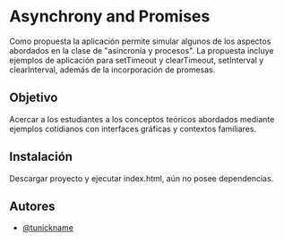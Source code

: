 
# Asynchrony and Promises

Como propuesta la aplicación permite simular algunos de los aspectos abordados en la clase de "asincronía y procesos". La propuesta incluye ejemplos de aplicación para setTimeout y clearTimeout, setInterval y clearInterval, además de la incorporación de promesas. 

## Objetivo

Acercar a los estudiantes a los conceptos teóricos abordados mediante ejemplos cotidianos con interfaces gráficas y contextos familiares.

## Instalación

Descargar proyecto y ejecutar index.html, aún no posee dependencias.

## Autores

- [@tunickname](https://www.github.com/tunickname)